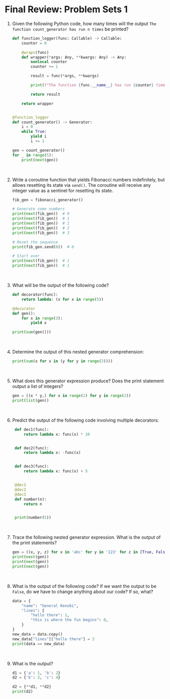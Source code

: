 # Final Review: Problem Sets 1

1. Given the following Python code, how many times will the output `The function count_generator has run n times` be printed?

   ```python
   def function_logger(func: Callable) -> Callable:
       counter = 0

       @wraps(func)
       def wrapper(*args: Any, **kwargs: Any) -> Any:
           nonlocal counter
           counter += 1

           result = func(*args, **kwargs)

           print(f"The function {func.__name__} has run {counter} times")

           return result

       return wrapper


   @function_logger
   def count_generator() -> Generator:
       i = 0
       while True:
           yield i
           i += 1

   gen = count_generator()
   for _ in range(5):
       print(next(gen))
   ```

   &nbsp;

2. Write a coroutine function that yields Fibonacci numbers indefinitely, but allows resetting its state via `send()`. The coroutine will receive any integer value as a sentinel for resetting its state.

   ```python
   fib_gen = fibonacci_generator()

   # Generate some numbers
   print(next(fib_gen))  # 0
   print(next(fib_gen))  # 1
   print(next(fib_gen))  # 1
   print(next(fib_gen))  # 2
   print(next(fib_gen))  # 3

   # Reset the sequence
   print(fib_gen.send(0))  # 0

   # Start over
   print(next(fib_gen))  # 1
   print(next(fib_gen))  # 1

   ```

   &nbsp;

3. What will be the output of the following code?

   ```python
   def decorator(func):
       return lambda: (x for x in range(5))

   @decorator
   def gen():
       for x in range(3):
           yield x

   print(sum(gen()))

   ```

   &nbsp;

4. Determine the output of this nested generator comprehension:

   ```python
   print(sum(x for x in (y for y in range(3))))
   ```

   &nbsp;

5. What does this generator expression produce? Does the print statement output a list of integers?

   ```python
   gen = ((x * y,) for x in range(2) for y in range(2))
   print(list(gen))
   ```

   &nbsp;

6. Predict the output of the following code involving multiple decorators:

   ```python
    def dec1(func):
        return lambda x: func(x) * 10


    def dec2(func):
        return lambda x: -func(x)


    def dec3(func):
        return lambda x: func(x) + 5


    @dec1
    @dec2
    @dec3
    def number(n):
        return n


    print(number(5))
   ```

   &nbsp;

7. Trace the following nested generator expression. What is the output of the print statements?

   ```python
   gen = ((x, y, z) for x in 'abc' for y in '123' for z in [True, False])
   print(next(gen))
   print(next(gen))
   print(next(gen))
   ```

   &nbsp;

8. What is the output of the following code? If we want the output to be `False`, do we have to change anything about our code? If so, what?

   ```python
   data = {
       "name": "General Kenobi",
       "lines": {
           "hello there": 1,
           "this is where the fun begins": 0,
       }
   }
   new_data = data.copy()
   new_data["lines"]["hello there"] = 2
   print(data == new_data)
   ```

   &nbsp;

9. What is the output?

   ```python
   d1 = {'a': 1, 'b': 2}
   d2 = {'b': 3, 'c': 4}

   d2 = {**d1, **d2}
   print(d2)
   ```

   &nbsp;
